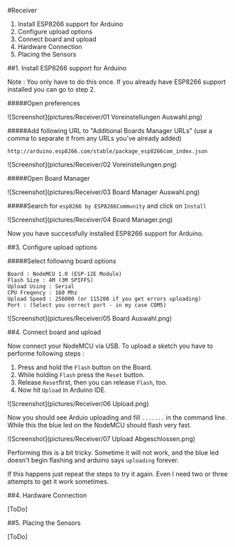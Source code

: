 #Receiver 

1. Install ESP8266 support for Arduino
2. Configure upload options
3. Connect board and upload
4. Hardware Connection
5. Placing the Sensors

##1. Install ESP8266 support for Arduino

Note : You only have to do this once. If you already have ESP8266 support installed you can go to step 2.

#####Open preferences  

![Screenshot](pictures/Receiver/01 Voreinstellungen Auswahl.png)

#####Add following URL to "Additional Boards Manager URLs" (use a comma to separate it from any URLs you've already added)  
````
http://arduino.esp8266.com/stable/package_esp8266com_index.json
````
![Screenshot](pictures/Receiver/02 Voreinstellungen.png)

#####Open Board Manager

![Screenshot](pictures/Receiver/03 Board Manager Auswahl.png)

#####Search for `esp8266 by ESP8266Community` and click on `Install`

![Screenshot](pictures/Receiver/04 Board Manager.png)

Now you have successfully installed ESP8266 support for Arduino.

##3. Configure upload options

#####Select following board options  
````
Board : NodeMCU 1.0 (ESP-12E Module)
Flash Size : 4M (3M SPIFFS)
Upload Using : Serial
CPU Freqency : 160 Mhz
Upload Speed : 256000 (or 115200 if you get errors uploading)
Port : (Select you correct port - in my case COM5)
````

![Screenshot](pictures/Receiver/05 Board Auswahl.png)

##4. Connect board and upload

Now connect your NodeMCU via USB.
To upload a sketch you have to performe following steps :

1. Press and hold the `Flash` button on the Board.
2. While holding `Flash` press the `Reset` button.
3. Release `Reset`first, then you can release `Flash`, too.
4. Now hit `Upload` in Arduino IDE.

![Screenshot](pictures/Receiver/06 Upload.png)

Now you should see Arduio uploading and fill `.......` in the command line.  
While this the blue led on the NodeMCU should flash very fast.

![Screenshot](pictures/Receiver/07 Upload Abgeschlossen.png)

Performing this is a bit tricky. Sometime it will not work, and the blue led doesn't begin flashing and arduino says `uploading` forever.

If this happens just repeat the steps to try it again. Even I need two or three attempts to get it work sometimes.

##4. Hardware Connection

[ToDo]

##5. Placing the Sensors

[ToDo]
